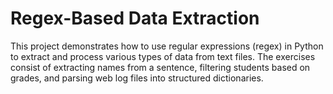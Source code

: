 # Regex-Based Data Extraction
This project demonstrates how to use regular expressions (regex) in Python to extract and process various types of data from text files. The exercises consist of extracting names from a sentence, filtering students based on grades, and parsing web log files into structured dictionaries.
